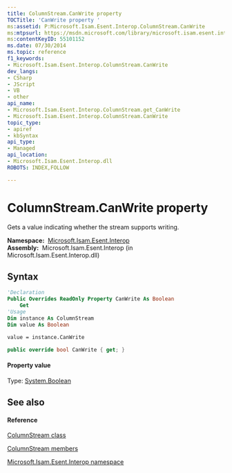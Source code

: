 ```yaml
---
title: ColumnStream.CanWrite property 
TOCTitle: 'CanWrite property '
ms:assetid: P:Microsoft.Isam.Esent.Interop.ColumnStream.CanWrite
ms:mtpsurl: https://msdn.microsoft.com/library/microsoft.isam.esent.interop.columnstream.canwrite(v=EXCHG.10)
ms:contentKeyID: 55101152
ms.date: 07/30/2014
ms.topic: reference
f1_keywords:
- Microsoft.Isam.Esent.Interop.ColumnStream.CanWrite
dev_langs:
- CSharp
- JScript
- VB
- other
api_name: 
- Microsoft.Isam.Esent.Interop.ColumnStream.get_CanWrite
- Microsoft.Isam.Esent.Interop.ColumnStream.CanWrite
topic_type: 
- apiref
- kbSyntax
api_type: 
- Managed
api_location: 
- Microsoft.Isam.Esent.Interop.dll
ROBOTS: INDEX,FOLLOW

---
```


# ColumnStream.CanWrite property

Gets a value indicating whether the stream supports writing.

**Namespace:**  [Microsoft.Isam.Esent.Interop](hh596136\(v=exchg.10\).md)  
**Assembly:**  Microsoft.Isam.Esent.Interop (in Microsoft.Isam.Esent.Interop.dll)

## Syntax

``` vb
'Declaration
Public Overrides ReadOnly Property CanWrite As Boolean
    Get
'Usage
Dim instance As ColumnStream
Dim value As Boolean

value = instance.CanWrite
```

``` csharp
public override bool CanWrite { get; }
```

#### Property value

Type: [System.Boolean](/dotnet/api/system.boolean)  

## See also

#### Reference

[ColumnStream class](dn334143\(v=exchg.10\).md)

[ColumnStream members](dn334190\(v=exchg.10\).md)

[Microsoft.Isam.Esent.Interop namespace](hh596136\(v=exchg.10\).md)